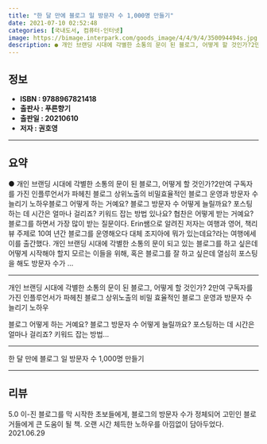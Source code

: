 ```yaml
---
title: "한 달 만에 블로그 일 방문자 수 1,000명 만들기"
date: 2021-07-10 02:52:48
categories: [국내도서, 컴퓨터-인터넷]
image: https://bimage.interpark.com/goods_image/4/4/9/4/350094494s.jpg
description: ● 개인 브랜딩 시대에 각별한 소통의 문이 된 블로그, 어떻게 할 것인가?2만여 구독자를 가진 인플루언서가 파헤친 블로그 상위노출의 비밀효율적인 블로그 운영과 방문자 수 늘리기 노하우블로그 어떻게 하는 거예요? 블로그 방문자 수 어떻게 늘릴까요? 포스팅하는 데 시간은 얼마나 걸리죠?
---
```


## **정보**

- **ISBN : 9788967821418**
- **출판사 : 푸른향기**
- **출판일 : 20210610**
- **저자 : 권호영**

------



## **요약**

●  개인 브랜딩 시대에 각별한 소통의 문이 된 블로그, 어떻게 할 것인가?2만여 구독자를 가진 인플루언서가 파헤친 블로그 상위노출의 비밀효율적인 블로그 운영과 방문자 수 늘리기 노하우블로그 어떻게 하는 거예요? 블로그 방문자 수 어떻게 늘릴까요? 포스팅하는 데 시간은 얼마나 걸리죠? 키워드 잡는 방법 있나요? 협찬은 어떻게 받는 거예요? 블로그를 하면서 가장 많이 받는 질문이다. Erin쌤으로 알려진 저자는 여행과 영어, 책리뷰 주제로 10여 년간 블로그를 운영해오다 대체 조지아에 뭐가 있는데요?라는 여행에세이를 출간했다. 개인 브랜딩 시대에 각별한 소통의 문이 되고 있는 블로그를 하고 싶은데 어떻게 시작해야 할지 모르는 이들을 위해, 혹은 블로그를 잘 하고 싶은데 열심히 포스팅을 해도 방문자 수가 ...

------

개인 브랜딩 시대에 각별한 소통의 문이 된 블로그, 어떻게 할 것인가?
2만여 구독자를 가진 인플루언서가 파헤친 블로그 상위노출의 비밀
효율적인 블로그 운영과 방문자 수 늘리기 노하우

블로그 어떻게 하는 거예요? 블로그 방문자 수 어떻게 늘릴까요? 포스팅하는 데 시간은 얼마나 걸리죠? 키워드 잡는 방법... 

------


한 달 만에 블로그 일 방문자 수 1,000명 만들기 

------


## **리뷰** 

5.0 이-진 블로그를 막 시작한 초보들에게, 블로그의 방문자 수가 정체되어 고민인 블로거들에게 큰 도움이 될 책. 오랜 시간 체득한 노하우를 아낌없이 담아두었다. 2021.06.29 <br/>